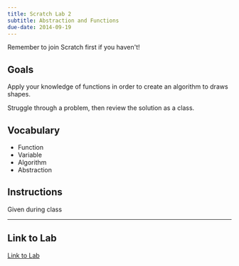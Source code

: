 ```yaml
---
title: Scratch Lab 2
subtitle: Abstraction and Functions
due-date: 2014-09-19
---
```


<div class="panel">
<p>Remember to join Scratch first if you haven't!</p>
</div>




## Goals ##

Apply your knowledge of functions in order to create an algorithm to draws shapes.

Struggle through a problem, then review the solution as a class.


## Vocabulary ##

- Function
- Variable
- Algorithm
- Abstraction


## Instructions ##

Given during class


---


## Link to Lab ##


[Link to Lab](http://scratch.mit.edu/projects/26817991/#editor)


